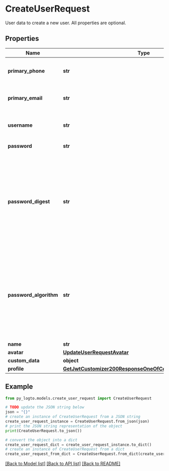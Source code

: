# CreateUserRequest

User data to create a new user. All properties are optional.

## Properties

Name | Type | Description | Notes
------------ | ------------- | ------------- | -------------
**primary_phone** | **str** | Primary phone number for the user. It should be unique across all users. | [optional] 
**primary_email** | **str** | Primary email address for the user. It should be unique across all users. | [optional] 
**username** | **str** | Username for the user. It should be unique across all users. | [optional] 
**password** | **str** | Plain text password for the user. | [optional] 
**password_digest** | **str** | In case you already have the password digests and not the passwords, you can use them for the newly created user via this property. The value should be generated with one of the supported algorithms. The algorithm can be specified using the &#x60;passwordAlgorithm&#x60; property. | [optional] 
**password_algorithm** | **str** | The hash algorithm used for the password. It should be one of the supported algorithms: argon2, md5, sha1, sha256. Should the encryption algorithm differ from argon2, it will automatically be upgraded to argon2 upon the user&#39;s next sign-in. | [optional] 
**name** | **str** |  | [optional] 
**avatar** | [**UpdateUserRequestAvatar**](UpdateUserRequestAvatar.md) |  | [optional] 
**custom_data** | **object** | arbitrary | [optional] 
**profile** | [**GetJwtCustomizer200ResponseOneOfContextSampleUserProfile**](GetJwtCustomizer200ResponseOneOfContextSampleUserProfile.md) |  | [optional] 

## Example

```python
from py_logto.models.create_user_request import CreateUserRequest

# TODO update the JSON string below
json = "{}"
# create an instance of CreateUserRequest from a JSON string
create_user_request_instance = CreateUserRequest.from_json(json)
# print the JSON string representation of the object
print(CreateUserRequest.to_json())

# convert the object into a dict
create_user_request_dict = create_user_request_instance.to_dict()
# create an instance of CreateUserRequest from a dict
create_user_request_from_dict = CreateUserRequest.from_dict(create_user_request_dict)
```
[[Back to Model list]](../README.md#documentation-for-models) [[Back to API list]](../README.md#documentation-for-api-endpoints) [[Back to README]](../README.md)


